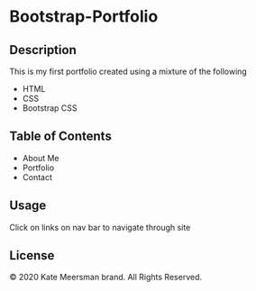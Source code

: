 # Bootstrap-Portfolio


## Description

This is my first portfolio created using a mixture of the following

- HTML
- CSS
- Bootstrap CSS

## Table of Contents

- About Me
- Portfolio
- Contact

## Usage

Click on links on nav bar to navigate through site

## License

© 2020 Kate Meersman brand. All Rights Reserved.
